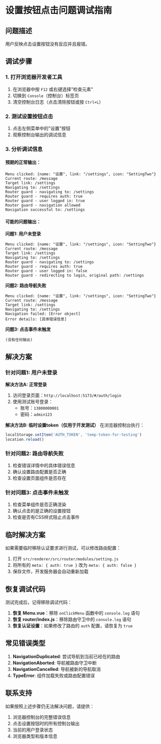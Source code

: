 # 设置按钮点击问题调试指南

## 问题描述

用户反映点击设置按钮没有反应并且报错。

## 调试步骤

### 1. 打开浏览器开发者工具

1. 在浏览器中按 `F12` 或右键选择"检查元素"
2. 切换到 `Console`（控制台）标签页
3. 清空控制台日志（点击清除按钮或按 `Ctrl+L`）

### 2. 测试设置按钮点击

1. 点击左侧菜单中的"设置"按钮
2. 观察控制台输出的调试信息

### 3. 分析调试信息

#### 预期的正常输出：

```
Menu clicked: {name: "设置", link: "/settings", icon: "SettingTwo"}
Current route: /message
Target link: /settings
Navigating to: /settings
Router guard - navigating to: /settings
Router guard - requires auth: true
Router guard - user logged in: true
Router guard - navigation allowed
Navigation successful to: /settings
```

#### 可能的问题输出：

**问题1: 用户未登录**

```
Menu clicked: {name: "设置", link: "/settings", icon: "SettingTwo"}
Current route: /message
Target link: /settings
Navigating to: /settings
Router guard - navigating to: /settings
Router guard - requires auth: true
Router guard - user logged in: false
Router guard - redirecting to login, original path: /settings
```

**问题2: 路由导航失败**

```
Menu clicked: {name: "设置", link: "/settings", icon: "SettingTwo"}
Current route: /message
Target link: /settings
Navigating to: /settings
Navigation failed: [Error object]
Error details: [具体错误信息]
```

**问题3: 点击事件未触发**

```
(没有任何输出)
```

## 解决方案

### 针对问题1: 用户未登录

**解决方法A: 正常登录**

1. 访问登录页面：`http://localhost:5173/#/auth/login`
2. 使用测试账号登录：
   - 账号：`13800000001`
   - 密码：`admin123`

**解决方法B: 临时设置token（仅用于开发测试）**
在浏览器控制台执行：

```javascript
localStorage.setItem('AUTH_TOKEN', 'temp-token-for-testing')
location.reload()
```

### 针对问题2: 路由导航失败

1. 检查错误详情中的具体错误信息
2. 确认设置路由配置是否正确
3. 检查设置页面组件是否存在

### 针对问题3: 点击事件未触发

1. 检查菜单组件是否正确渲染
2. 确认点击的是正确的设置按钮
3. 检查是否有CSS样式阻止点击事件

## 临时解决方案

如果需要临时移除认证要求进行测试，可以修改路由配置：

1. 打开 `src/renderer/src/router/modules/setting.js`
2. 将所有的 `meta: { auth: true }` 改为 `meta: { auth: false }`
3. 保存文件，开发服务器会自动重新加载

## 恢复调试代码

测试完成后，记得移除调试代码：

1. **恢复 Menu.vue**：移除 `onClickMenu` 函数中的 `console.log` 语句
2. **恢复 router/index.js**：移除路由守卫中的 `console.log` 语句
3. **恢复认证设置**：如果修改了路由的 `auth` 配置，请恢复为 `true`

## 常见错误类型

1. **NavigationDuplicated**: 尝试导航到当前已经在的路由
2. **NavigationAborted**: 导航被路由守卫中断
3. **NavigationCancelled**: 导航被新的导航取消
4. **TypeError**: 组件加载失败或路由配置错误

## 联系支持

如果按照上述步骤仍无法解决问题，请提供：

1. 浏览器控制台的完整错误信息
2. 点击设置按钮时的所有控制台输出
3. 当前的用户登录状态
4. 浏览器类型和版本信息

